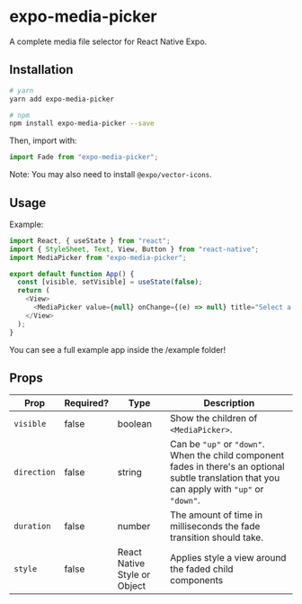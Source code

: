 # expo-media-picker

A complete media file selector for React Native Expo.

<!-- ![Fade example gif](https://user-images.githubusercontent.com/6455018/71566445-b0982780-2a85-11ea-96f9-2519dc33930d.gif) -->

## Installation

```bash
# yarn
yarn add expo-media-picker

# npm
npm install expo-media-picker --save
```

Then, import with:

```js
import Fade from "expo-media-picker";
```

Note:
You may also need to install `@expo/vector-icons`.

## Usage

Example:

```js
import React, { useState } from "react";
import { StyleSheet, Text, View, Button } from "react-native";
import MediaPicker from "expo-media-picker";

export default function App() {
  const [visible, setVisible] = useState(false);
  return (
    <View>
      <MediaPicker value={null} onChange={(e) => null} title="Select a file" />
    </View>
  );
}
```

You can see a full example app inside the /example folder!

## Props

| Prop        | Required? | Type                         | Description                                                                                                                                     |
| ----------- | --------- | ---------------------------- | ----------------------------------------------------------------------------------------------------------------------------------------------- |
| `visible`   | false     | boolean                      | Show the children of `<MediaPicker>`.                                                                                                           |
| `direction` | false     | string                       | Can be `"up"` or `"down"`. When the child component fades in there's an optional subtle translation that you can apply with `"up"` or `"down"`. |
| `duration`  | false     | number                       | The amount of time in milliseconds the fade transition should take.                                                                             |
| `style`     | false     | React Native Style or Object | Applies style a view around the faded child components                                                                                          |
